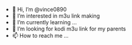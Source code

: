 - 👋 Hi, I’m @vince0890
- 👀 I’m interested in m3u link making
- 🌱 I’m currently learning ...
- 💞️ I’m looking for kodi m3u link for my parents
- 📫 How to reach me ...

<!---
vince0890/vince0890 is a ✨ special ✨ repository because its `README.md` (this file) appears on your GitHub profile.
You can click the Preview link to take a look at your changes.
--->
